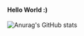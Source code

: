 #### Hello World :)
![Anurag's GitHub stats](https://github-readme-stats.vercel.app/api?username=MALAKBADER00&theme=jolly_icons=true)

